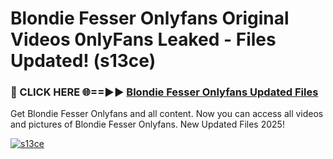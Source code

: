 # Blondie Fesser Onlyfans Original Videos 0nlyFans Leaked - Files Updated! (s13ce)

<h3>🔴 CLICK HERE 🌐==►► <a href="https://tinyurl.com/2wckxsce" rel="nofollow">Blondie Fesser Onlyfans Updated Files</a></h3>

Get Blondie Fesser Onlyfans and all content. Now you can access all videos and pictures of Blondie Fesser Onlyfans. New Updated Files 2025!

[![s13ce](https://i.imgur.com/AFduVYN.gif)](https://tinyurl.com/2wckxsce)
